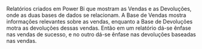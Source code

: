 Relatórios criados em Power Bi que mostram as Vendas e as Devoluções, onde as duas bases de dados se relacionam.
A Base de Vendas mostra informações relevantes sobre as vendas, enquanto a Base de Devoluções motra as devoluções dessas vendas.
Então em um relatório dá-se ênfase nas vendas de sucesso, e no outro dá-se ênfase nas devoluções baseadas nas vendas.
